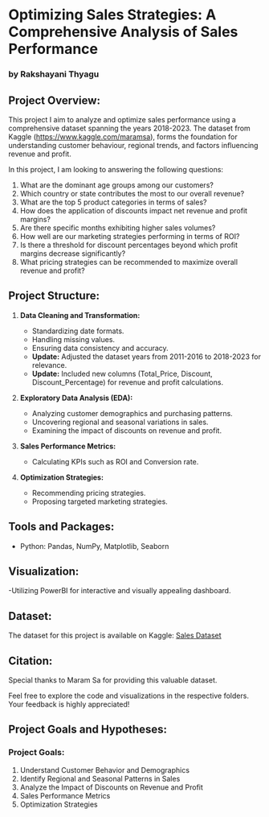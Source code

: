 # Optimizing Sales Strategies: A Comprehensive Analysis of Sales Performance

### by Rakshayani Thyagu

## Project Overview:

This project I aim to analyze and optimize sales performance using a comprehensive dataset spanning the years 2018-2023. The dataset from Kaggle (https://www.kaggle.com/maramsa), forms the foundation for understanding customer behaviour, regional trends, and factors influencing revenue and profit.

In this project, I am looking to answering the following questions:

1. What are the dominant age groups among our customers?
2. Which country or state contributes the most to our overall revenue?
3. What are the top 5 product categories in terms of sales?
4. How does the application of discounts impact net revenue and profit margins?
5. Are there specific months exhibiting higher sales volumes?
6. How well are our marketing strategies performing in terms of ROI?
7. Is there a threshold for discount percentages beyond which profit margins decrease significantly?
8. What pricing strategies can be recommended to maximize overall revenue and profit?

## Project Structure:

1. **Data Cleaning and Transformation:**
   - Standardizing date formats.
   - Handling missing values.
   - Ensuring data consistency and accuracy.
   - **Update:** Adjusted the dataset years from 2011-2016 to 2018-2023 for relevance.
   - **Update:** Included new columns (Total_Price, Discount, Discount_Percentage) for revenue and profit calculations.

2. **Exploratory Data Analysis (EDA):**
   - Analyzing customer demographics and purchasing patterns.
   - Uncovering regional and seasonal variations in sales.
   - Examining the impact of discounts on revenue and profit.

3. **Sales Performance Metrics:**
   - Calculating KPIs such as ROI and Conversion rate.

4. **Optimization Strategies:**
   - Recommending pricing strategies.
   - Proposing targeted marketing strategies.

## Tools and Packages:

 - Python: Pandas, NumPy, Matplotlib, Seaborn

## Visualization:

 -Utilizing PowerBI for interactive and visually appealing dashboard.

## Dataset:

The dataset for this project is available on Kaggle: [Sales Dataset](https://www.kaggle.com/datasets/maramsa/sales-data-base/data)

## Citation:

Special thanks to Maram Sa for providing this valuable dataset.

Feel free to explore the code and visualizations in the respective folders. Your feedback is highly appreciated! 

## Project Goals and Hypotheses:

### Project Goals:
1. Understand Customer Behavior and Demographics
2. Identify Regional and Seasonal Patterns in Sales
3. Analyze the Impact of Discounts on Revenue and Profit
4. Sales Performance Metrics
5. Optimization Strategies